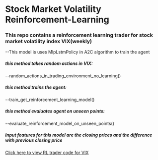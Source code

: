 # Stock Market Volatility Reinforcement-Learning

### This repo contains a reinforcement learning trader for stock market volatility index VIX(weekly)
--This model is uses MlpLstmPolicy in A2C algorithm to train the agent

##### this method takes random actions in VIX: 
--random_actions_in_trading_environment_no_learning()
##### this method trains the agent: 
--train_get_reinforcement_learning_model()
##### this method evaluates agent on unseen points: 
--evaluate_reinforcement_model_on_unseen_points()

##### Input features for this model are the closing prices and the difference with previous closing price

[Click here to view RL trader code for VIX](https://github.com/akorostelev83/reinforcement-learning/blob/main/stock-market-volatility-trader-reinforcement-learning.py)
